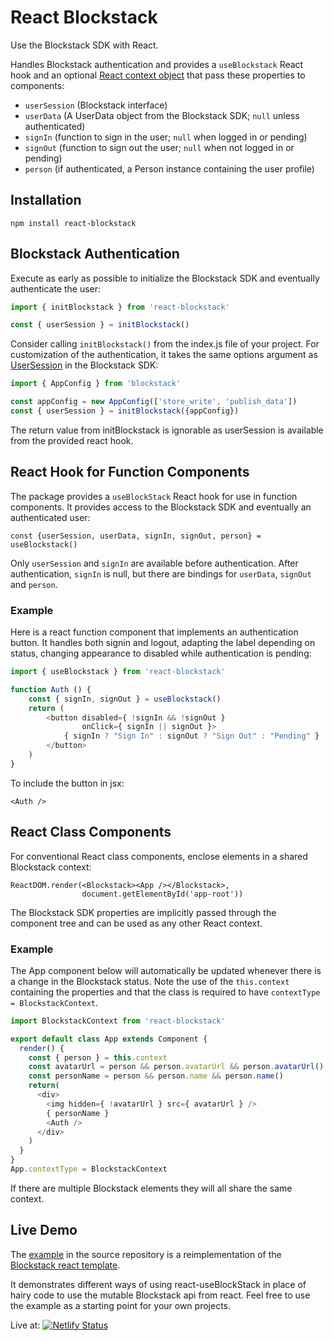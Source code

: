 # React Blockstack

Use the Blockstack SDK with React.

Handles Blockstack authentication and provides a
`useBlockstack` React hook and an optional
[React context object](https://reactjs.org/docs/context.html)
that pass these properties to components:

* `userSession` (Blockstack interface)
* `userData` (A UserData object from the Blockstack SDK; `null` unless authenticated)
* `signIn` (function to sign in the user; `null` when logged in or pending)
* `signOut` (function to sign out the user; `null` when not logged in or pending)
* `person` (if authenticated, a Person instance containing the user profile)

## Installation

    npm install react-blockstack

## Blockstack Authentication

Execute as early as possible to initialize the Blockstack SDK and eventually authenticate the user:

````javascript
import { initBlockstack } from 'react-blockstack'

const { userSession } = initBlockstack()
````

Consider calling `initBlockstack()` from the index.js file of your project. For customization of the authentication, it takes the same options argument as [UserSession](https://blockstack.github.io/blockstack.js/classes/usersession.html) in the Blockstack SDK:

````javascript
import { AppConfig } from 'blockstack'

const appConfig = new AppConfig(['store_write', 'publish_data'])
const { userSession } = initBlockstack({appConfig})
````

The return value from initBlockstack is ignorable as userSession is available from the provided react hook.

## React Hook for Function Components

The package provides a `useBlockStack` React hook for use in function components. It provides access to the Blockstack SDK and
eventually an authenticated user:

    const {userSession, userData, signIn, signOut, person} = useBlockstack()

Only `userSession` and `signIn` are available before authentication.
After authentication, `signIn` is null, but there are bindings for
`userData`, `signOut` and `person`.

### Example

Here is a react function component that implements an authentication button.
It handles both signin and logout, adapting the label depending on status, changing appearance to disabled while authentication is pending:

````javascript
import { useBlockstack } from 'react-blockstack'

function Auth () {
    const { signIn, signOut } = useBlockstack()
    return (
        <button disabled={ !signIn && !signOut }
                onClick={ signIn || signOut }>
            { signIn ? "Sign In" : signOut ? "Sign Out" : "Pending" }
        </button>
    )
}
````

To include the button in jsx:

    <Auth />

## React Class Components

For conventional React class components, enclose elements in a shared Blockstack context:

    ReactDOM.render(<Blockstack><App /></Blockstack>,
                    document.getElementById('app-root'))

The Blockstack SDK properties are implicitly passed through the component tree and can be used as any other React context.

### Example

The App component below will automatically be updated whenever there is a change in the Blockstack status.
Note the use of the `this.context` containing the properties and
that the class is required to have `contextType = BlockstackContext`.

````javascript
import BlockstackContext from 'react-blockstack'

export default class App extends Component {
  render() {
    const { person } = this.context
    const avatarUrl = person && person.avatarUrl && person.avatarUrl()
    const personName = person && person.name && person.name()
    return(
      <div>
        <img hidden={ !avatarUrl } src={ avatarUrl } />
        { personName }
        <Auth />
      </div>
    )
  }
}
App.contextType = BlockstackContext
````

If there are multiple Blockstack elements they will all share the same context.

## Live Demo

The [example](https://github.com/njordhov/react-blockstack/tree/master/example)
in the source repository is a reimplementation of the
[Blockstack react template](https://github.com/blockstack/blockstack-app-generator/tree/master/react/templates).

It demonstrates different ways of using react-useBlockStack in place of hairy
code to use the mutable Blockstack api from react.
Feel free to use the example as a starting point for your own projects.

Live at:
[![Netlify Status](https://api.netlify.com/api/v1/badges/4c1f3c5b-c184-4659-935a-c66065978127/deploy-status)](https://react-blockstack.netlify.com)
